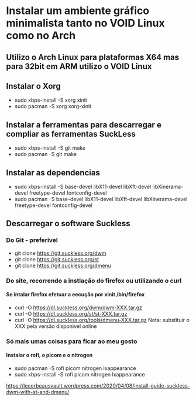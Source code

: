 # Instalar um ambiente gráfico minimalista tanto no VOID Linux como no Arch
## Utilizo o Arch Linux para plataformas X64 mas para 32bit em ARM utilizo o VOID Linux

## Instalar o Xorg

- sudo xbps-install -S xorg xinit
- sudo pacman -S xorg xorg-xinit

## Instalar a ferramentas para descarregar e compliar as ferramentas SuckLess

- sudo xbps-install -S git make
- sudo pacman -S git make

## Instalar as dependencias

- sudo xbps-install -S base-devel libX11-devel libXft-devel libXinerama-devel freetype-devel fontconfig-devel
- sudo pacman -S base-devel libX11-devel libXft-devel libXinerama-devel freetype-devel fontconfig-devel

## Descarregar o software Suckless

### Do Git - preferivel

- git clone https://git.suckless.org/dwm
- git clone https://git.suckless.org/st
- git clone https://git.suckless.org/dmenu

### Do site, recorrendo a instlação do firefox ou utilizando o curl

#### Se intalar firefox efetuar a eecução por xinit /bin/firefox
- curl -O https://dl.suckless.org/dwm/dwm-XXX.tar.gz
- curl -O https://dl.suckless.org/st/st-XXX.tar.gz
- curl -O https://dl.suckless.org/tools/dmenu-XXX.tar.gz
Nota: substituir o XXX pela versão disponivel online

### Só mais umas coisas para ficar ao meu gosto

#### Instalar o rofi, o picom e o nitrogen

- sudo pacman -S rofi picom nitrogen lxappearance
- sudo xbps-install -S rofi picom nitrogen lxappearance

https://lecorbeausvault.wordpress.com/2020/04/08/install-guide-suckless-dwm-with-st-and-dmenu/
